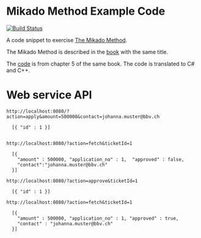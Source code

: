 # Mikado Method Example Code

[![Build Status](https://travis-ci.org/raphaelmeyer/mikado-loanserver.svg?branch=master)](https://travis-ci.org/raphaelmeyer/mikado-loanserver)

A code snippet to exercise [The Mikado Method](https://www.manning.com/books/the-mikado-method).

The Mikado Method is described in the [book](https://www.manning.com/books/the-mikado-method)
with the same title.

The [code](https://github.com/mikadomethod/book-chapter-5-code) is from chapter 5 of the same
book.
The code is translated to C# and C++.


# Web service API

```
http://localhost:8080/?action=apply&amount=500000&contact=johanna.muster@bbv.ch

  [{ "id" : 1 }]


http://localhost:8080/?action=fetch&ticketId=1

  [{
    "amount" : 500000, "application_no" : 1,  "approved" : false,
    "contact":"johanna.muster@bbv.ch"
  }]

http://localhost:8080/?action=approve&ticketId=1

  [{ "id" : 1 }]

http://localhost:8080/?action=fetch&ticketId=1

  [{
    "amount" : 500000, "application_no" : 1, "approved" : true,
    "contact" : "johanna.muster@bbv.ch"
  }]
```

